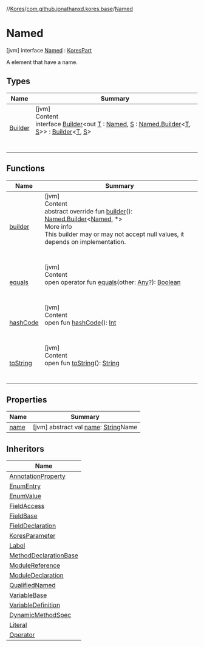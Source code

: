 //[Kores](../../index.md)/[com.github.jonathanxd.kores.base](../index.md)/[Named](index.md)



# Named  
 [jvm] interface [Named](index.md) : [KoresPart](../../com.github.jonathanxd.kores/-kores-part/index.md)

A element that have a name.

   


## Types  
  
|  Name|  Summary| 
|---|---|
| <a name="com.github.jonathanxd.kores.base/Named.Builder///PointingToDeclaration/"></a>[Builder](-builder/index.md)| <a name="com.github.jonathanxd.kores.base/Named.Builder///PointingToDeclaration/"></a>[jvm]  <br>Content  <br>interface [Builder](-builder/index.md)<out [T](-builder/index.md) : [Named](index.md), [S](-builder/index.md) : [Named.Builder](-builder/index.md)<[T](-builder/index.md), [S](-builder/index.md)>> : [Builder](../../com.github.jonathanxd.kores.builder/-builder/index.md)<[T](-builder/index.md), [S](-builder/index.md)>   <br><br><br>


## Functions  
  
|  Name|  Summary| 
|---|---|
| <a name="com.github.jonathanxd.kores.base/Named/builder/#/PointingToDeclaration/"></a>[builder](builder.md)| <a name="com.github.jonathanxd.kores.base/Named/builder/#/PointingToDeclaration/"></a>[jvm]  <br>Content  <br>abstract override fun [builder](builder.md)(): [Named.Builder](-builder/index.md)<[Named](index.md), *>  <br>More info  <br>This builder may or may not accept null values, it depends on implementation.  <br><br><br>
| <a name="kotlin/Any/equals/#kotlin.Any?/PointingToDeclaration/"></a>[equals](../../com.github.jonathanxd.kores.util/-simple-resolver/index.md#%5Bkotlin%2FAny%2Fequals%2F%23kotlin.Any%3F%2FPointingToDeclaration%2F%5D%2FFunctions%2F-427383591)| <a name="kotlin/Any/equals/#kotlin.Any?/PointingToDeclaration/"></a>[jvm]  <br>Content  <br>open operator fun [equals](../../com.github.jonathanxd.kores.util/-simple-resolver/index.md#%5Bkotlin%2FAny%2Fequals%2F%23kotlin.Any%3F%2FPointingToDeclaration%2F%5D%2FFunctions%2F-427383591)(other: [Any](https://kotlinlang.org/api/latest/jvm/stdlib/kotlin/-any/index.html)?): [Boolean](https://kotlinlang.org/api/latest/jvm/stdlib/kotlin/-boolean/index.html)  <br><br><br>
| <a name="kotlin/Any/hashCode/#/PointingToDeclaration/"></a>[hashCode](../../com.github.jonathanxd.kores.util/-simple-resolver/index.md#%5Bkotlin%2FAny%2FhashCode%2F%23%2FPointingToDeclaration%2F%5D%2FFunctions%2F-427383591)| <a name="kotlin/Any/hashCode/#/PointingToDeclaration/"></a>[jvm]  <br>Content  <br>open fun [hashCode](../../com.github.jonathanxd.kores.util/-simple-resolver/index.md#%5Bkotlin%2FAny%2FhashCode%2F%23%2FPointingToDeclaration%2F%5D%2FFunctions%2F-427383591)(): [Int](https://kotlinlang.org/api/latest/jvm/stdlib/kotlin/-int/index.html)  <br><br><br>
| <a name="kotlin/Any/toString/#/PointingToDeclaration/"></a>[toString](../../com.github.jonathanxd.kores.util/-simple-resolver/index.md#%5Bkotlin%2FAny%2FtoString%2F%23%2FPointingToDeclaration%2F%5D%2FFunctions%2F-427383591)| <a name="kotlin/Any/toString/#/PointingToDeclaration/"></a>[jvm]  <br>Content  <br>open fun [toString](../../com.github.jonathanxd.kores.util/-simple-resolver/index.md#%5Bkotlin%2FAny%2FtoString%2F%23%2FPointingToDeclaration%2F%5D%2FFunctions%2F-427383591)(): [String](https://kotlinlang.org/api/latest/jvm/stdlib/kotlin/-string/index.html)  <br><br><br>


## Properties  
  
|  Name|  Summary| 
|---|---|
| <a name="com.github.jonathanxd.kores.base/Named/name/#/PointingToDeclaration/"></a>[name](name.md)| <a name="com.github.jonathanxd.kores.base/Named/name/#/PointingToDeclaration/"></a> [jvm] abstract val [name](name.md): [String](https://kotlinlang.org/api/latest/jvm/stdlib/kotlin/-string/index.html)Name   <br>


## Inheritors  
  
|  Name| 
|---|
| <a name="com.github.jonathanxd.kores.base/AnnotationProperty///PointingToDeclaration/"></a>[AnnotationProperty](../-annotation-property/index.md)
| <a name="com.github.jonathanxd.kores.base/EnumEntry///PointingToDeclaration/"></a>[EnumEntry](../-enum-entry/index.md)
| <a name="com.github.jonathanxd.kores.base/EnumValue///PointingToDeclaration/"></a>[EnumValue](../-enum-value/index.md)
| <a name="com.github.jonathanxd.kores.base/FieldAccess///PointingToDeclaration/"></a>[FieldAccess](../-field-access/index.md)
| <a name="com.github.jonathanxd.kores.base/FieldBase///PointingToDeclaration/"></a>[FieldBase](../-field-base/index.md)
| <a name="com.github.jonathanxd.kores.base/FieldDeclaration///PointingToDeclaration/"></a>[FieldDeclaration](../-field-declaration/index.md)
| <a name="com.github.jonathanxd.kores.base/KoresParameter///PointingToDeclaration/"></a>[KoresParameter](../-kores-parameter/index.md)
| <a name="com.github.jonathanxd.kores.base/Label///PointingToDeclaration/"></a>[Label](../-label/index.md)
| <a name="com.github.jonathanxd.kores.base/MethodDeclarationBase///PointingToDeclaration/"></a>[MethodDeclarationBase](../-method-declaration-base/index.md)
| <a name="com.github.jonathanxd.kores.base/ModuleReference///PointingToDeclaration/"></a>[ModuleReference](../-module-reference/index.md)
| <a name="com.github.jonathanxd.kores.base/ModuleDeclaration///PointingToDeclaration/"></a>[ModuleDeclaration](../-module-declaration/index.md)
| <a name="com.github.jonathanxd.kores.base/QualifiedNamed///PointingToDeclaration/"></a>[QualifiedNamed](../-qualified-named/index.md)
| <a name="com.github.jonathanxd.kores.base/VariableBase///PointingToDeclaration/"></a>[VariableBase](../-variable-base/index.md)
| <a name="com.github.jonathanxd.kores.base/VariableDefinition///PointingToDeclaration/"></a>[VariableDefinition](../-variable-definition/index.md)
| <a name="com.github.jonathanxd.kores.common/DynamicMethodSpec///PointingToDeclaration/"></a>[DynamicMethodSpec](../../com.github.jonathanxd.kores.common/-dynamic-method-spec/index.md)
| <a name="com.github.jonathanxd.kores.literal/Literal///PointingToDeclaration/"></a>[Literal](../../com.github.jonathanxd.kores.literal/-literal/index.md)
| <a name="com.github.jonathanxd.kores.operator/Operator///PointingToDeclaration/"></a>[Operator](../../com.github.jonathanxd.kores.operator/-operator/index.md)

